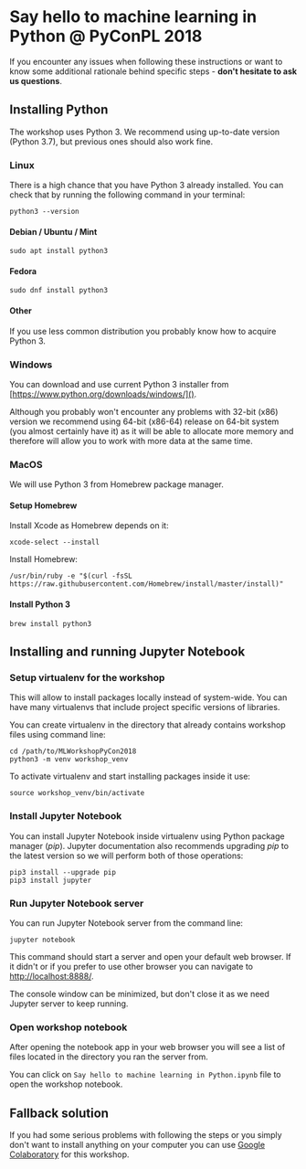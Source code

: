 # Say hello to machine learning in Python @ PyConPL 2018
If you encounter any issues when following these instructions or want to know some additional rationale behind specific
steps - **don't hesitate to ask us questions**.

## Installing Python
The workshop uses Python 3. We recommend using up-to-date version (Python 3.7), but previous ones should also work fine.

### Linux
There is a high chance that you have Python 3 already installed. You can check that by running the following command in
your terminal:
```
python3 --version
```

#### Debian / Ubuntu / Mint
```
sudo apt install python3
```
#### Fedora
```
sudo dnf install python3
```
#### Other
If you use less common distribution you probably know how to acquire Python 3.

### Windows
You can download and use current Python 3 installer from [https://www.python.org/downloads/windows/]().

Although you probably won't encounter any problems with 32-bit (x86) version we recommend using 64-bit (x86-64) release
on 64-bit system (you almost certainly have it) as it will be able to allocate more memory and therefore will allow you
to work with more data at the same time.

### MacOS
We will use Python 3 from Homebrew package manager.
#### Setup Homebrew
Install Xcode as Homebrew depends on it:
```
xcode-select --install
```

Install Homebrew:
```
/usr/bin/ruby -e "$(curl -fsSL https://raw.githubusercontent.com/Homebrew/install/master/install)"
```

#### Install Python 3
```
brew install python3
```

## Installing and running Jupyter Notebook
### Setup virtualenv for the workshop
This will allow to install packages locally instead of system-wide. You can have many virtualenvs that include project
specific versions of libraries.

You can create virtualenv in the directory that already contains workshop files using command line:
```
cd /path/to/MLWorkshopPyCon2018
python3 -m venv workshop_venv
```

To activate virtualenv and start installing packages inside it use:
```
source workshop_venv/bin/activate
```

### Install Jupyter Notebook
You can install Jupyter Notebook inside virtualenv using Python package manager (*pip*). Jupyter documentation also
recommends upgrading *pip* to the latest version so we will perform both of those operations:
```
pip3 install --upgrade pip
pip3 install jupyter 
```

### Run Jupyter Notebook server
You can run Jupyter Notebook server from the command line:
```
jupyter notebook
```

This command should start a server and open your default web browser. If it didn't or if you prefer to use other browser
you can navigate to [http://localhost:8888/](). 

The console window can be minimized, but don't close it as we need Jupyter server to keep running.

### Open workshop notebook
After opening the notebook app in your web browser you will see a list of files located in the directory you ran the
server from.

You can click on `Say hello to machine learning in Python.ipynb` file to open the workshop notebook.  

## Fallback solution
If you had some serious problems with following the steps or you simply don't want to install anything on your computer
you can use [Google Colaboratory](https://colab.research.google.com) for this workshop.
